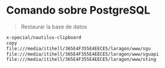 # Comando sobre PostgreSQL
> Restaurar la base de datos
```sh
x-special/nautilus-clipboard
copy
file:///media/itihell/365E4F355E4EECE5/laragon/www/sgu
file:///media/itihell/365E4F355E4EECE5/laragon/www/sguapi
file:///media/itihell/365E4F355E4EECE5/laragon/www/sting

```
